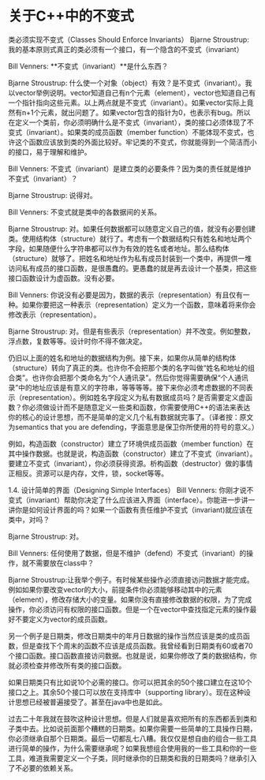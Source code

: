 # 关于C++中的不变式

类必须实现不变式（Classes Should Enforce Invariants） Bjarne Stroustrup: 我的基本原则式真正的类必须有一个接口，有一个隐含的不变式（invariant）

Bill Venners: **不变式（invariant）**是什么东西？

Bjarne Stroustrup: 什么使一个对象（object）有效？是不变式（invariant）。我以vector举例说明。vector知道自己有n个元素（element），vector也知道自己有一个指针指向这些元素。以上两点就是不变式（invariant）。如果vector实际上竟然有n+1个元素，就出问题了。如果vector包含的指针为0，也表示有bug。所以在定义一个类前，你必须明确什么是不变式（invariant），类的接口必须体现了不变式（invariant）。如果类的成员函数（member function）不能体现不变式，也许这个函数应该放到类的外面比较好。牢记类的不变式，你就能得到一个简洁而小的接口，易于理解和维护。

Bill Venners: 不变式（invariant）是建立类的必要条件？因为类的责任就是维护不变式（invariant）？

Bjarne Stroustrup: 说得对。

Bill Venners: 不变式就是类中的各数据间的关系。

Bjarne Stroustrup: 对。如果任何数据都可以随意定义自己的值，就没有必要创建类。使用结构体（structure）就行了。考虑有一个数据结构只有姓名和地址两个字段，如果随便什么字符串都可以作为有效的姓名或者地址。那么结构体（structure）就够了。把姓名和地址作为私有成员封装到一个类中，再提供一堆访问私有成员的接口函数，是很愚蠢的。更愚蠢的就是再去设计一个基类，把这些接口函数设计为虚函数。没有必要。

Bill Venners: 你说没有必要是因为，数据的表示（representation）有且仅有一种。如果你要把这一种表示（representation）定义为一个函数，意味着将来你会修改表示（representation）。

Bjarne Stroustrup: 对。但是有些表示（representation）并不改变。例如整数，浮点数，复数等等。设计时你不得不做决定。

仍旧以上面的姓名和地址的数据结构为例。接下来，如果你从简单的结构体（structure）转向了真正的类。也许你不会把那个类的名字叫做“姓名和地址的组合类”。也许你会把那个类命名为“个人通讯录”。然后你觉得需要确保“个人通讯录”中的地址应该是有意义的字符串，等等等等。接下来你必须考虑数据的不同表示（representation）。例如姓名字段定义为私有数据成员吗？是否需要定义虚函数？你必须做设计而不是随意定义一些类和函数，你需要使用C++的语法来表达你的核心的设计思想，而不是简单的定义几个私有数据就完事了。（译者按：原文为semantics that you are defending，字面意思是保卫你所使用的符号的意义。）

例如，构造函数（constructor）建立了环境供成员函数（member function）在其中操作数据。也就是说，构造函数（constructor）建立了不变式（invariant）。要建立不变式（invariant），你必须获得资源。析构函数（destructor）做的事情正相反。资源可以是内存，文件，锁，socket等等。

1.4. 设计简单的界面（Designing Simple Interfaces） Bill Venners: 你刚才说不变式（invariant）帮助你决定了什么应该进入界面（interface）。你能进一步讲一讲你是如何设计界面的吗？如果一个函数有责任维护不变式（invariant)就应该在类中，对吗？

Bjarne Stroustrup: 对。

Bill Venners: 任何使用了数据，但是不维护（defend）不变式（invariant）的操作，就不需要放在class中？

Bjarne Stroustrup:让我举个例子。有时候某些操作必须直接访问数据才能完成。例如如果你要改变vector的大小，前提条件你必须能够移动其中的元素（element），修改存储大小的变量。如果你没有直接修改数据的权限，为了完成操作，你必须访问有权限的接口函数。但是一个在vector中查找指定元素的操作最好不要定义为vector的成员函数。

另一个例子是日期类，修改日期类中的年月日数据的操作当然应该是类的成员函数，但是查找下个周末的函数不应该是成员函数。我曾经看到日期类有60或者70个接口函数。接口函数直接访问数据。也就是说，如果你修改了类的数据结构，你就必须检查并修改所有类的接口函数。

如果日期类只有比如说10个必需的接口。你可以把其余的50个接口建立在这10个接口之上。其余50个接口可以放在支持库中（supporting library）。现在这种设计思想已经被普遍接受了。甚至在java中也是如此。

过去二十年我就在鼓吹这种设计思想。但是人们就是喜欢把所有的东西都丢到类和子类中去。比如说前面那个糟糕的日期类。如果你需要一些简单的工具操作日期，你必须继承自那个日期类。最后一切都乱七八糟。我仅仅是想自由的组合一些工具进行简单的操作，为什么需要继承呢？如果我想组合使用我的一些工具和你的一些工具，难道我需要定义一个子类，同时继承你的日期类和我的日期类吗？继承引入了不必要的依赖关系。
